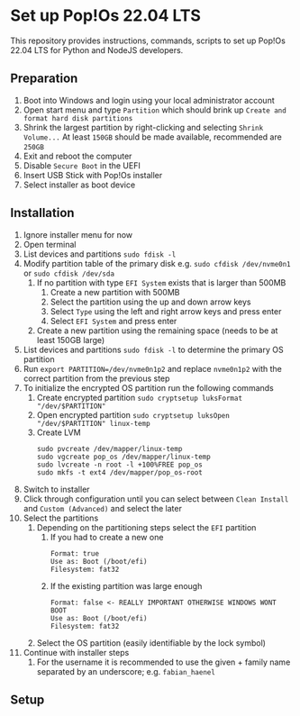 # Set up Pop!Os 22.04 LTS

This repository provides instructions, commands, scripts to set up Pop!Os 22.04 LTS for
Python and NodeJS developers.

## Preparation

1. Boot into Windows and login using your local administrator account
2. Open start menu and type `Partition` which should brink up
   `Create and format hard disk partitions`
3. Shrink the largest partition by right-clicking and selecting `Shrink Volume...`
   At least `150GB` should be made available, recommended are `250GB`
4. Exit and reboot the computer
5. Disable `Secure Boot` in the UEFI
6. Insert USB Stick with Pop!Os installer
7. Select installer as boot device

## Installation

1. Ignore installer menu for now
2. Open terminal
3. List devices and partitions `sudo fdisk -l`
4. Modify partition table of the primary disk
   e.g. `sudo cfdisk /dev/nvme0n1` or `sudo cfdisk /dev/sda`
   1. If no partition with type `EFI System` exists that is larger than 500MB
      1. Create a new partition with 500MB
      2. Select the partition using the up and down arrow keys
      3. Select `Type` using the left and right arrow keys and press enter
      4. Select `EFI System` and press enter
   2. Create a new partition using the remaining space (needs to be at least 150GB
      large)
5. List devices and partitions `sudo fdisk -l` to determine the primary OS partition
6. Run `export PARTITION=/dev/nvme0n1p2` and replace `nvme0n1p2` with the correct
   partition from the previous step
7. To initialize the encrypted OS partition run the following commands
   1. Create encrypted partition
      `sudo cryptsetup luksFormat "/dev/$PARTITION"`
   2. Open encrypted partition
      `sudo cryptsetup luksOpen "/dev/$PARTITION" linux-temp`
   3. Create LVM
      ```shell
      sudo pvcreate /dev/mapper/linux-temp
      sudo vgcreate pop_os /dev/mapper/linux-temp
      sudo lvcreate -n root -l +100%FREE pop_os
      sudo mkfs -t ext4 /dev/mapper/pop_os-root
      ```
8. Switch to installer
9. Click through configuration until you can select between `Clean Install` and
   `Custom (Advanced)` and select the later
10. Select the partitions
    1. Depending on the partitioning steps select the `EFI` partition
       1. If you had to create a new one
          ```
          Format: true
          Use as: Boot (/boot/efi)
          Filesystem: fat32
          ```
       2. If the existing partition was large enough
          ```
          Format: false <- REALLY IMPORTANT OTHERWISE WINDOWS WONT BOOT
          Use as: Boot (/boot/efi)
          Filesystem: fat32
          ```
    2. Select the OS partition (easily identifiable by the lock symbol)
11. Continue with installer steps
    1. For the username it is recommended to use the given + family name separated by an
       underscore; e.g. `fabian_haenel`

## Setup
